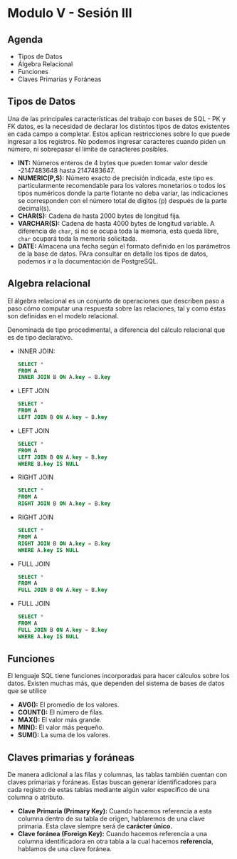 # Modulo V - Sesión III

## Agenda

- Tipos de Datos
- Álgebra Relacional
- Funciones
- Claves Primarias y Foráneas

## Tipos de Datos

Una de las principales características del trabajo con bases de SQL - PK y FK datos, es la necesidad de declarar los distintos tipos de datos existentes en cada campo a completar. Estos aplican restricciones sobre lo que puede ingresar a los registros. No podemos ingresar caracteres cuando piden un número, ni sobrepasar el límite de caracteres posibles.

- **INT:** Números enteros de 4 bytes que pueden tomar valor desde -2147483648 hasta 2147483647.
- **NUMERIC(P,S):** Número exacto de precisión indicada, este tipo es particularmente recomendable para los valores monetarios o todos los tipos numéricos donde la parte flotante no deba variar, las indicaciones se corresponden con el número total de dígitos (p) después de la parte decimal(s).
- **CHAR(S):** Cadena de hasta 2000 bytes de longitud fija.
- **VARCHAR(S):** Cadena de hasta 4000 bytes de longitud variable. A diferencia de `char`, si no se ocupa toda la memoria, esta queda libre, `char` ocupará toda la memoria solicitada.
- **DATE:** Almacena una fecha según el formato definido en los parámetros de la base de datos. PAra consultar en detalle los tipos de datos, podemos ir a la documentación de PostgreSQL.

## Algebra relacional

El álgebra relacional es un conjunto de operaciones que describen paso a paso cómo computar una respuesta sobre las relaciones, tal y como éstas son definidas en el modelo relacional.

Denominada de tipo procedimental, a diferencia del cálculo relacional que es de tipo declarativo.

- INNER JOIN:
  ```SQL
  SELECT *
  FROM A
  INNER JOIN B ON A.key = B.key
  ```
- LEFT JOIN
  ```SQL
  SELECT *
  FROM A
  LEFT JOIN B ON A.key = B.key
  ```
- LEFT JOIN
  ```SQL
  SELECT *
  FROM A
  LEFT JOIN B ON A.key = B.key
  WHERE B.key IS NULL
  ```
- RIGHT JOIN
  ```SQL
  SELECT *
  FROM A
  RIGHT JOIN B ON A.key = B.key
  ```
- RIGHT JOIN
  ```SQL
  SELECT *
  FROM A
  RIGHT JOIN B ON A.key = B.key
  WHERE A.key IS NULL
  ```
- FULL JOIN
  ```SQL
  SELECT *
  FROM A
  FULL JOIN B ON A.key = B.key
  ```
- FULL JOIN
  ```SQL
  SELECT *
  FROM A
  FULL JOIN B ON A.key = B.key
  WHERE A.key IS NULL
  ```

## Funciones

El lenguaje SQL tiene funciones incorporadas para hacer cálculos sobre los datos. Existen muchas más, que dependen del sistema de bases de datos que se utilice

- **AVG():** El promedio de los valores.
- **COUNT():** El número de filas.
- **MAX():** El valor más grande.
- **MIN():** El valor más pequeño.
- **SUM():** La suma de los valores.

## Claves primarias y foráneas

De manera adicional a las filas y columnas, las tablas también cuentan con claves primarias y foráneas. Estas buscan generar identificadores para cada registro de estas tablas mediante algún valor específico de una columna o atributo.

- **Clave Primaria (Primary Key):** Cuando hacemos referencia a esta columna dentro de su tabla de origen, hablaremos de una clave primaria. Esta clave siempre será de **carácter único.**
- **Clave foránea (Foreign Key):** Cuando hacemos referencia a una columna identificadora en otra tabla a la cual hacemos **referencia**, hablamos de una clave foránea.
